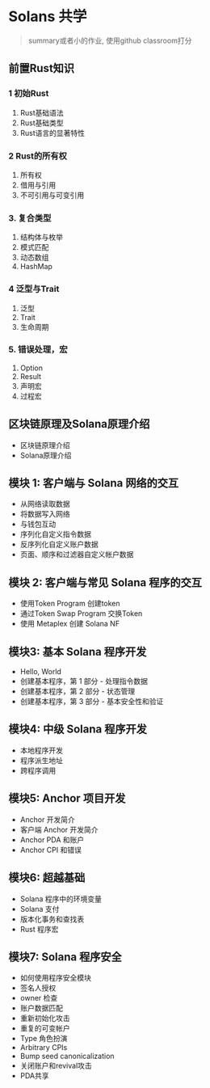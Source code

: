 # Solans 共学

> summary或者小的作业, 使用github classroom打分

## 前置Rust知识

### 1 初始Rust

1. Rust基础语法
2. Rust基础类型
3. Rust语言的显著特性

### 2 Rust的所有权

1. 所有权
2. 借用与引用
3. 不可引用与可变引用

### 3. 复合类型

1. 结构体与枚举
2. 模式匹配
3. 动态数组
4. HashMap

### 4 泛型与Trait

1. 泛型
2. Trait
3. 生命周期

### 5. 错误处理，宏

1. Option
2. Result
3. 声明宏
4. 过程宏

## 区块链原理及Solana原理介绍

- 区块链原理介绍
- Solana原理介绍

## 模块 1: 客户端与 Solana 网络的交互

- 从网络读取数据
- 将数据写入网络
- 与钱包互动
- 序列化自定义指令数据
- 反序列化自定义账户数据
- 页面、顺序和过滤器自定义帐户数据

## 模块 2: 客户端与常见 Solana 程序的交互

- 使用Token Program 创建token
- 通过Token Swap Program 交换Token
- 使用 Metaplex 创建 Solana NF

## 模块3: 基本 Solana 程序开发

- Hello, World
- 创建基本程序，第 1 部分 - 处理指令数据
- 创建基本程序，第 2 部分 - 状态管理
- 创建基本程序，第 3 部分 - 基本安全性和验证

## 模块4: 中级 Solana 程序开发

- 本地程序开发
- 程序派生地址
- 跨程序调用

## 模块5: Anchor 项目开发

- Anchor 开发简介
- 客户端 Anchor 开发简介
- Anchor PDA 和账户
- Anchor CPI 和错误

## 模块6: 超越基础

- Solana 程序中的环境变量
- Solana 支付
- 版本化事务和查找表
- Rust 程序宏

## 模块7: Solana 程序安全

- 如何使用程序安全模块
- 签名人授权
- owner 检查
- 账户数据匹配
- 重新初始化攻击
- 重复的可变帐户
- Type 角色扮演
- Arbitrary CPIs
- Bump seed canonicalization
- 关闭账户和revival攻击
- PDA共享
